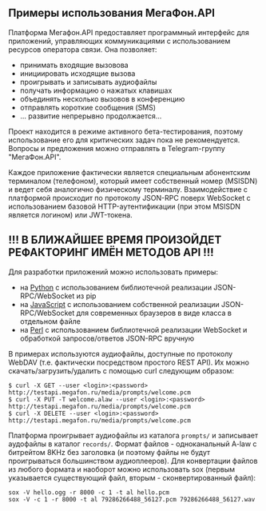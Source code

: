 Примеры использования МегаФон.API
---------------------------------

Платформа Мегафон.API предоставляет программный интерфейс для приложений, управляющих коммуникациями с использованием ресурсов оператора связи. Она позволяет:

* принимать входящие вызовова
* инициировать исходящие вызова
* проигрывать и записывать аудиофайлы
* получать информацию о нажатых клавишах
* объединять несколько вызовов в конференцию
* отправлять короткие сообщения (SMS)
* ... развитие непрерывно продолжается...

Проект находится в режиме активного бета-тестирования, поэтому использование его для критических задач пока не рекомендуется. Вопросы и предложения можно отправлять в Telegram-группу "МегаФон.API".

Каждое приложение фактически является специальным абонентским терминалом (телефоном), который имеет собственный номер (MSISDN) и ведет себя аналогично физическому терминалу. Взаимодействие с платформой происходит по протоколу JSON-RPC поверх WebSocket c использованием базовой HTTP-аутентификации (при этом MSISDN является логином) или JWT-токена.

!!! В БЛИЖАЙШЕЕ ВРЕМЯ ПРОИЗОЙДЕТ РЕФАКТОРИНГ ИМЁН МЕТОДОВ API !!!
-----------------------------------------------------------------

Для разработки приложений можно использовать примеры:

* на [Python](/python) с использованием библиотечной реализации JSON-RPC/WebSocket из pip
* на [JavaScript](/javascript) с использованием собственной реализации JSON-RPC/WebSocket для современных браузеров в виде класса в отдельном файле
* на [Perl](/perl) с использованием библиотечной реализации WebSocket и обработкой запросов/ответов JSON-RPC вручную

В примерах используются аудиофайлы, доступные по протоколу WebDAV (т.е. фактически посредством простого REST API). Их можно скачать/загрузить/удалить с помощью curl следующим образом:

```
$ curl -X GET --user <login>:<password> http://testapi.megafon.ru/media/prompts/welcome.pcm
$ curl -X PUT -T welcome.alaw --user <login>:<password> http://testapi.megafon.ru/media/prompts/welcome.pcm
$ curl -X DELETE --user <login>:<password> http://testapi.megafon.ru/media/prompts/welcome.pcm
```

Платформа проигрывает аудиофайлы из каталога `prompts/` и записывает аудофайлы в каталог `records/`. Формат файлов - одноканальный A-law с битрейтом 8KHz без заголовка (и поэтому файлы не будут проигрываться большинством аудиоплееров). Для конвертации файлов из любого формата и наоборот можно использовать sox (первым указывается существующий файл, вторым - сконвертированный файл):

```
sox -V hello.ogg -r 8000 -c 1 -t al hello.pcm
sox -V -c 1 -r 8000 -t al 79286266488_56127.pcm 79286266488_56127.wav
```
